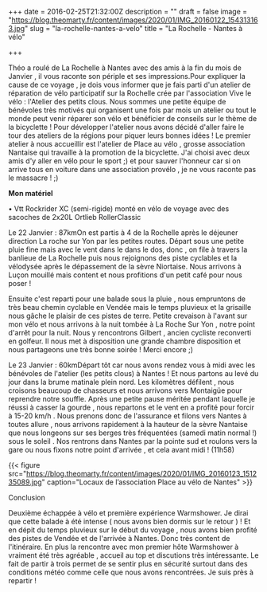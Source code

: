 +++
date = 2016-02-25T21:32:00Z
description = ""
draft = false
image = "https://blog.theomarty.fr/content/images/2020/01/IMG_20160122_154313163.jpg"
slug = "la-rochelle-nantes-a-velo"
title = "La Rochelle - Nantes à vélo"

+++


Théo a roulé de La Rochelle à Nantes avec des amis à la fin du mois de Janvier , il vous raconte son périple et ses impressions.Pour expliquer la cause de ce voyage , je dois vous informer que je fais parti d'un atelier de réparation de vélo participatif sur la Rochelle crée par l'association Vive le vélo : l'Atelier des petits clous. Nous sommes une petite équipe de bénévoles très motivés qui organisent une fois par mois un atelier ou tout le monde peut venir réparer son vélo et bénéficier de conseils sur le thème de la bicyclette ! Pour développer l'atelier nous avons décidé d'aller faire le tour des ateliers de la régions pour piquer leurs bonnes idées ! Le premier atelier à nous accueillir est l'atelier de Place au vélo , grosse association Nantaise qui travaille à la promotion de la bicyclette. J'ai choisi avec deux amis d'y aller en vélo pour le sport ;) et pour sauver l'honneur car si on arrive tous en voiture dans une association provélo , je ne vous raconte pas le massacre ! ;)

**Mon matériel**

• Vtt Rockrider XC (semi-rigide) monté en vélo de voyage avec des sacoches de 2x20L Ortlieb RollerClassic

Le 22 Janvier : 87kmOn est partis à 4 de la Rochelle après le déjeuner direction La roche sur Yon par les petites routes. Départ sous une petite pluie fine mais avec le vent dans le dans le dos, donc , on file à travers la banlieue de La Rochelle puis nous rejoignons des piste cyclables et la vélodysée après le dépassement de la sèvre Niortaise. Nous arrivons à Luçon mouillé mais content et nous profitions d'un petit café pour nous poser !

Ensuite c'est reparti pour une balade sous la pluie , nous empruntons de très beau chemin cyclable en Vendée mais le temps pluvieux et la grisaille nous gâche le plaisir de ces pistes de terre. Petite crevaison à l'avant sur mon vélo et nous arrivons à la nuit tombée à La Roche Sur Yon , notre point d'arrêt pour la nuit. Nous y rencontrons Gilbert , ancien cycliste reconverti en golfeur. Il nous met à disposition une grande chambre  disposition et nous partageons une très bonne soirée ! Merci encore ;)

Le 23 Janvier : 60kmDépart tôt car nous avons rendez vous à midi avec les bénévoles de l'atelier (les petits clous) à Nantes ! Et nous partons au levé du jour dans la brume matinale plein nord. Les kilomètres défilent , nous croisons beaucoup de chasseurs et nous arrivons vers Montaigüe pour reprendre notre souffle. Après une petite pause méritée pendant laquelle je réussi à casser la gourde ,  nous repartons et le vent en a profité pour forcir à 15-20 km/h . Nous prenons donc de l'assurance et filons vers Nantes à toutes allure , nous arrivons rapidement à la hauteur de la sèvre Nantaise que nous longeons sur ses berges très fréquentées (samedi matin normal !) sous le soleil . Nos rentrons dans Nantes par la pointe sud et roulons vers la gare ou nous fixons notre point d'arrivée , et cela avant midi ! (11h58)

{{< figure src="https://blog.theomarty.fr/content/images/2020/01/IMG_20160123_151235089.jpg" caption="Locaux de l’association Place au vélo de Nantes" >}}

Conclusion

Deuxième échappée à vélo et première expérience Warmshower. Je dirai que cette balade à été intense ( nous avons bien dormis sur le retour ) ! Et en dépit du temps pluvieux sur le début du voyage , nous avons bien profité des pistes de Vendée et de l'arrivée à Nantes. Donc très content de l'itinéraire. En plus la rencontre avec mon premier hôte Warmshower à vraiment été très agréable , accueil au top et discutions très intéressante. Le fait de partir à trois permet de se sentir plus en sécurité surtout dans des conditions météo comme celle que nous avons rencontrées. Je suis près à repartir !



